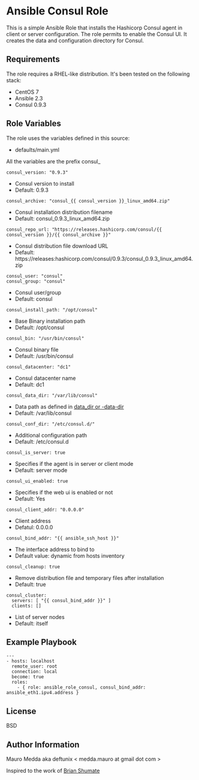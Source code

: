 Ansible Consul Role
===================

This is a simple Ansible Role that installs the Hashicorp Consul agent in client or server configuration.
The role permits to enable the Consul UI. It creates the data and configuration directory for Consul.

Requirements
------------

The role requires a RHEL-like distribution. It's been tested on the following stack:

* CentOS 7
* Ansible 2.3
* Consul 0.9.3

Role Variables
--------------

The role uses the variables defined in this source:

* defaults/main.yml

All the variables are the prefix consul_


```
consul_version: "0.9.3"
```
 - Consul version to install
 - Default: 0.9.3

```
consul_archive: "consul_{{ consul_version }}_linux_amd64.zip"
```
 - Consul installation distribution filename
 - Default: consul_0.9.3_linux_amd64.zip

```
consul_repo_url: "https://releases.hashicorp.com/consul/{{ consul_version }}/{{ consul_archive }}"
```

 - Consul distribution file download URL
 - Default: https://releases:hashicorp.com/consul/0.9.3/consul_0.9.3_linux_amd64.zip


```
consul_user: "consul"
consul_group: "consul"
```

 - Consul user/group
 - Default: consul

```
consul_install_path: "/opt/consul"
```
 - Base Binary installation path
 - Default: /opt/consul

```
consul_bin: "/usr/bin/consul"
```
 - Consul binary file
 - Default: /usr/bin/consul

```
consul_datacenter: "dc1"
```
 - Consul datacenter name
 - Default: dc1

```
consul_data_dir: "/var/lib/consul"
```
 - Data path as defined in [data_dir or -data-dir](https://www.consul.io/docs/agent/options.html#_data_dir)
 - Default: /var/lib/consul

```
consul_conf_dir: "/etc/consul.d/"
```
 - Additional configuration path
 - Default: /etc/consul.d

```
consul_is_server: true
```
 - Specifies if the agent is in server or client mode
 - Default: server mode

```
consul_ui_enabled: true
```
 - Specifies if the web ui is enabled or not
 - Default: Yes

```
consul_client_addr: "0.0.0.0"
```
 - Client address
 - Defatul: 0.0.0.0

```
consul_bind_addr: "{{ ansible_ssh_host }}"
```
 - The interface address to bind to
 - Default value: dynamic from hosts inventory

```
consul_cleanup: true
```
 - Remove distribution file and temporary files after installation
 - Default: true

```
consul_cluster:
  servers: [ "{{ consul_bind_addr }}" ]
  clients: []
```
 - List of server nodes
 - Default: itself

Example Playbook
----------------

```
---
- hosts: localhost
  remote_user: root
  connection: local
  become: true
  roles:
    - { role: ansible_role_consul, consul_bind_addr: ansible_eth1.ipv4.address }

```

License
-------

BSD

Author Information
------------------

Mauro Medda aka deftunix < medda.mauro at gmail dot com >

Inspired to the work of [Brian Shumate](https://galaxy.ansible.com/brianshumate/consul/)
